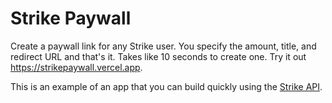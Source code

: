 # Strike Paywall

Create a paywall link for any Strike user. You specify the amount, title, and redirect URL and that's it. Takes like 10 seconds to create one. Try it out https://strikepaywall.vercel.app.

This is an example of an app that you can build quickly using the [Strike API](https://developer.strike.me).

